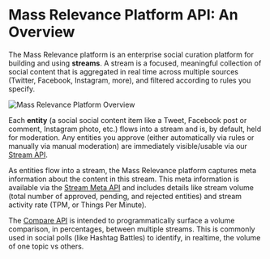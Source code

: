 # Mass Relevance Platform API: An Overview

The Mass Relevance platform is an enterprise social curation platform for building and using **streams**. A stream is a focused, meaningful collection of social content that is aggregated in real time across multiple sources (Twitter, Facebook, Instagram, more), and filtered according to rules you specify.

![Mass Relevance Platform Overview](/MassRelevance/docs/blob/master/dev/img/platform-overview.png "Mass Relevance Platform Marketecture")

Each **entity** (a social social content item like a Tweet, Facebook post or comment, Instagram photo, etc.) flows into a stream and is, by default, held for moderation. Any entities you approve (either automatically via rules or manually via manual moderation) are immediately visible/usable via our [Stream API](/MassRelevance/docs/blob/master/dev/api/stream.md).

As entities flow into a stream, the Mass Relevance platform captures meta information about the content in this stream. This meta information is available via the [Stream Meta API](/MassRelevance/docs/blob/master/dev/api/meta.md) and includes details like stream volume (total number of approved, pending, and rejected entities) and stream activity rate (TPM, or Things Per Minute).

The [Compare API](/MassRelevance/docs/blob/master/dev/api/compare.md) is intended to programmatically surface a volume comparison, in percentages, between multiple streams. This is commonly used in social polls (like Hashtag Battles) to identify, in realtime, the volume of one topic vs others.


